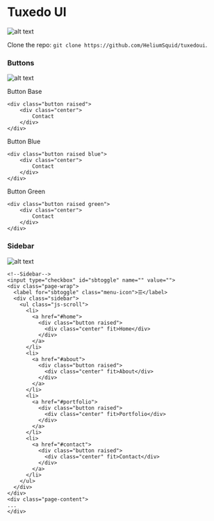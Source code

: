 # Tuxedo UI 
![alt text](http://i.imgur.com/TJl8hVE.png)

Clone the repo: `git clone https://github.com/HeliumSquid/tuxedoui`.

### Buttons

![alt text](http://i.imgur.com/5MO7giB.png)

Button Base
```
<div class="button raised">
    <div class="center">
        Contact
    </div>
</div>
```
Button Blue
```
<div class="button raised blue">
    <div class="center">
        Contact
    </div>
</div>
```
Button Green
```
<div class="button raised green">
    <div class="center">
        Contact
    </div>
</div>
```

### Sidebar

![alt text](http://i.imgur.com/aK1GfxB.png)

```
<!--Sidebar-->
<input type="checkbox" id="sbtoggle" name="" value="">
<div class="page-wrap">
  <label for="sbtoggle" class="menu-icon">☰</label>
  <div class="sidebar">
    <ul class="js-scroll">
      <li>
        <a href="#home">
          <div class="button raised">
            <div class="center" fit>Home</div>         
          </div>
        </a>
      </li>
      <li>
        <a href="#about">
          <div class="button raised">
            <div class="center" fit>About</div>            
          </div>
        </a>
      </li>
      <li>
        <a href="#portfolio">
          <div class="button raised">
            <div class="center" fit>Portfolio</div>           
          </div>
        </a>
      </li>
      <li>
        <a href="#contact">
          <div class="button raised">
            <div class="center" fit>Contact</div>            
          </div>
        </a>
      </li>
    </ul>
  </div>
</div>
<div class="page-content">
...
</div>
```
